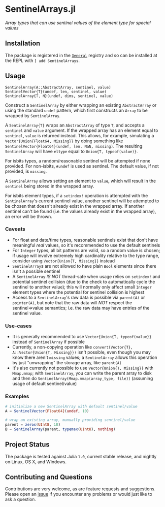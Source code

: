 # SentinelArrays.jl

*Array types that can use sentinel values of the element type for special values*

## Installation

The package is registered in the [`General`](https://github.com/JuliaRegistries/General) registry and so can be installed at the REPL with `] add SentinelArrays`.

## Usage

    SentinelArray(A::AbstractArray, sentinel, value)
    SentinelVector{T}(undef, len, sentinel, value)
    SentinelArray{T, N}(undef, dims, sentinel, value)

Construct a `SentinelArray` by either wrapping an existing `AbstractArray` or using the standard `undef` pattern, which first constructs an `Array` to be wrapped by `SentinelArray`.

A `SentinelArray{T}` wraps an `AbstractArray` of type `T`, and accepts a `sentinel` and `value` argument. If the wrapped array has an element equal to `sentinel`, `value` is returned instead.
This allows, for example, simulating a `Vector{Union{Float64, Missing}}` by doing something like `SentinelVector{Float64}(undef, len, NaN, missing)`. The resulting `SentinelArray` will have
`eltype` equal to `Union{T, typeof(value)}`.

For isbits types, a random/reasonable sentinel will be attempted if none provided. For non-isbits, `#undef` is used as sentinel. The default value, if not provided, is `missing`.

A `SentinelArray` allows setting an element to `value`, which will result in the `sentinel` being stored in the wrapped array.

For isbits element types, if a `setindex!` operation is attempted with the `SentinelArray`'s current sentinel value, another sentinel will be attempted to be chosen that doesn't already exist in the wrapped array.
If another sentinel can't be found (i.e. the values already exist in the wrapped array), an error will be thrown.

### Caveats
  * For float and date/time types, reasonable sentinels exist that don't have meaningful *real* values, so it's recommended to use the default sentinels
  * For `Integer` types, all bit patterns are valid, so a random value is chosen; if usage will involve extremely high cardinality relative to the type range, consider using `Vector{Union{T, Missing}}` instead
  * `SentinelArray`s are not allowed to have plain `Bool` elements since there isn't a possible sentinel
  * A `SentinelArray` *IS NOT* thread-safe when usage relies on `setindex!` and potential sentinel collision (due to the check to automatically cycle the sentinel to another value); this will normally only affect small `Integer` element types where the potential for sentinel collision is highest
  * Access to a `SentinelArray`'s raw data is possible via `parent(A)` or `pointer(A)`, but note that the raw data will *NOT* respect the sentinel=>value semantics; i.e. the raw data may have entries of the sentinel value.

### Use-cases
  * It is generally recommended to use `Vector{Union{T, typeof(value}}` instead of `SentinelArray` if possible
  * Currently, a non-copying operation like `convert(Vector{T}, A::Vector{Union{T, Missing}})` isn't possible, even though you may know there aren't `missing` values; a `SentinelArray` allows this operation by just "unwrapping" the storage array, like `parent(A)`
  * It's also currently not possible to use `Vector{Union{T, Missing}}` with `Mmap.mmap`; with `SentinelArray`, you can write the parent array to disk and then do `SentinelArray(Mmap.mmap(array_type, file))` (assuming usage of default sentinel/value)

### Examples

```julia
# initialize a new SentinelArray with default sentinel/value
A = SentinelVector{Float64}(undef, 10)

# wrap an existing array, manually providing sentinel/value
parent = zeros(UInt8, 10)
B = SentinelArray(parent, typemax(UInt8), nothing)
```

## Project Status

The package is tested against Julia `1.0`, current stable release, and nightly on Linux, OS X, and Windows.

## Contributing and Questions

Contributions are very welcome, as are feature requests and suggestions. Please open an
[issue][issues-url] if you encounter any problems or would just like to ask a question.

[docs-latest-img]: https://img.shields.io/badge/docs-latest-blue.svg
[docs-latest-url]: https://JuliaData.github.io/SentinelArrays.jl/latest

[docs-stable-img]: https://img.shields.io/badge/docs-stable-blue.svg
[docs-stable-url]: https://JuliaData.github.io/SentinelArrays.jl/stable

[travis-img]: https://travis-ci.org/JuliaData/SentinelArrays.jl.svg?branch=master
[travis-url]: https://travis-ci.org/JuliaData/SentinelArrays.jl

[codecov-img]: https://codecov.io/gh/JuliaData/SentinelArrays.jl/branch/master/graph/badge.svg
[codecov-url]: https://codecov.io/gh/JuliaData/SentinelArrays.jl

[issues-url]: https://github.com/JuliaData/SentinelArrays.jl/issues

